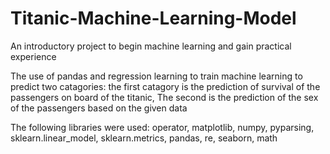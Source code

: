 # Titanic-Machine-Learning-Model
An introductory project to begin machine learning and gain practical experience


The use of pandas and regression learning to train machine learning to predict two catagories:
  the first catagory is the prediction of survival of the passengers on board of the titanic,
  The second is the prediction of the sex of the passengers based on the given data
  
The following libraries were used:
  operator,
  matplotlib,
  numpy,
  pyparsing, 
  sklearn.linear_model,
  sklearn.metrics,
  pandas,
  re,
  seaborn,
  math
